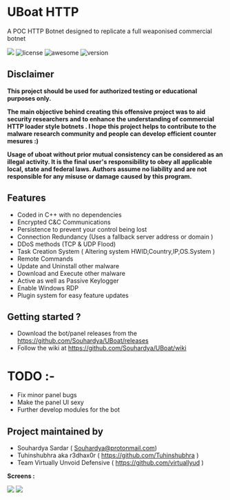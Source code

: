 # UBoat HTTP

A POC HTTP Botnet designed to replicate a full weaponised commercial botnet

![](https://image.ibb.co/m5yi9T/spectral_login.png)
![license](https://img.shields.io/badge/license-MIT-brightgreen.svg)
![awesome](https://cdn.rawgit.com/sindresorhus/awesome/d7305f38d29fed78fa85652e3a63e154dd8e8829/media/badge.svg)
![version](https://img.shields.io/badge/version-0.1.0-lightgrey.svg)

## Disclaimer

**This project should be used for authorized testing or educational purposes only.**

**The main objective behind creating this offensive project was to aid security researchers and to enhance the understanding of commercial HTTP loader style botnets . 
I hope this project helps to contribute to the malware research community and people can develop efficient counter mesures :)**

**Usage of uboat without prior mutual consistency can be considered as an illegal activity. It is the final user's responsibility to obey all applicable local, state and federal laws. Authors assume no liability and are not responsible for any misuse or damage caused by this program.**

## Features 

- Coded in C++ with no dependencies
- Encrypted C&C Communications
- Persistence to prevent your control being lost
- Connection Redundancy (Uses a fallback server address or domain )
- DDoS methods (TCP & UDP Flood)
- Task Creation System ( Altering system HWID,Country,IP,OS.System )
- Remote Commands
- Update and Uninstall other malware
- Download and Execute other malware
- Active as well as Passive Keylogger
- Enable Windows RDP
- Plugin system for easy feature updates

## Getting started ? 

- Download the bot/panel releases from the https://github.com/Souhardya/UBoat/releases 
- Follow the wiki at https://github.com/Souhardya/UBoat/wiki

# TODO :- 

- Fix minor panel bugs 
- Make the panel UI sexy 
- Further develop modules for the bot 

## Project maintained by 

- Souhardya Sardar ( Souhardya@protonmail.com) 
- Tuhinshubhra aka r3dhax0r ( https://github.com/Tuhinshubhra )
- Team Virtually Unvoid Defensive ( https://github.com/virtuallyud ) 

__Screens :__ 

![](https://preview.ibb.co/j7frDo/Screenshot_7.png) 
![](https://preview.ibb.co/cwyiR8/Screenshot_8.png)


